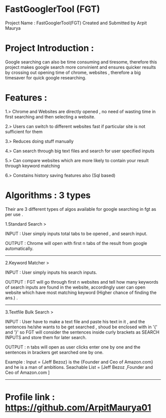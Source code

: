 # FastGooglerTool (FGT)

 Project Name : FastGooglerTool(FGT)
 Created and Submitted by Arpit Maurya
 
 
# Project Introduction :
 Google searching can also be time consuming and tiresome, therefore this project makes google search more convinient and
 ensures quicker results by crossing out opening time of chrome, websites ,
 therefore a big timesaver for quick google researching.


# Features :

1.> Chrome and Websites are directly opened , no need of wasting time in first searching and then selecting a website.

2.> Users can switch to different websites fast if particular site is not sufficient for them

3.> Reduces doing stuff manually

4.> Can search through big text files and search for user specified inputs

5.> Can compare websites which are more likely to contain your result through keyword matching

6.> Constains history saving features also (Sql based)


# Algorithms : 3 types 

Their are 3 different types of algos available for google searching in fgt as per use .

1.Standard Search > 

INPUT : User simply inputs total tabs to be opened , and search input.

OUTPUT : Chrome will open with first n tabs of the result from google automatically.

-----------------------------------
2.Keyword Matcher >

INPUT : User simply inputs his search inputs.

OUTPUT : FGT will go through first n websites and tell how many keywords of search 
inputs are found in the website, accordingly user can open 
website which have most matching keyword (Higher chance of finding the ans.) .

----------------------------------

3.Textfile Bulk Search >

INPUT : User have to make a text file and paste his text in it , and the sentences he/she wants to be get searched , shoud be enclosed with in '{' and '}' so FGT will consider the sentences inside curly brackets as SEARCH INPUTS and store them for later search.

OUTPUT : n tabs will open as user clicks enter one by one and the sentences in brackers get searched one by one.

Example : 
Input = {Jeff Bezoz} is the {Founder and Ceo of Amazon.com} and he is a man of ambitions.
Seachable List = [Jeff Bezoz ,Founder and Ceo of Amazon.com ]
 
-----------------------------------

# Profile link : https://github.com/ArpitMaurya01
